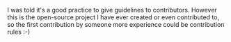 I was told it's a good practice to give guidelines to contributors. However this is the open-source project I have ever created or even contributed to, so the first contribution by someone more experience could be contribution rules :-)
